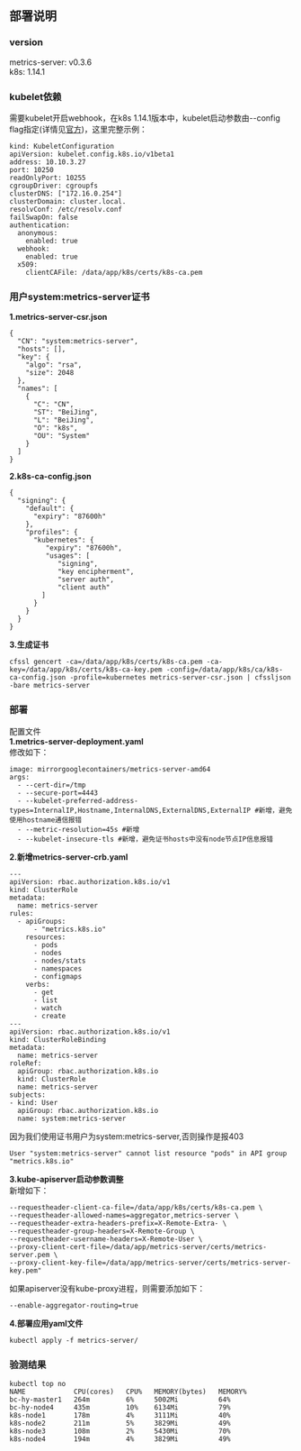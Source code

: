 ## 部署说明

### version
metrics-server: v0.3.6  
k8s: 1.14.1
### kubelet依赖
需要kubelet开启webhook，在k8s 1.14.1版本中，kubelet启动参数由--config flag指定(详情见[官方](https://github.com/kubernetes/kubernetes/blob/master/staging/src/k8s.io/kubelet/config/v1beta1/types.go))，这里完整示例：
```
kind: KubeletConfiguration
apiVersion: kubelet.config.k8s.io/v1beta1
address: 10.10.3.27
port: 10250
readOnlyPort: 10255
cgroupDriver: cgroupfs
clusterDNS: ["172.16.0.254"]
clusterDomain: cluster.local.
resolvConf: /etc/resolv.conf
failSwapOn: false
authentication:
  anonymous:
    enabled: true
  webhook:
    enabled: true
  x509:
    clientCAFile: /data/app/k8s/certs/k8s-ca.pem
```

### 用户system:metrics-server证书
**1.metrics-server-csr.json**  
```
{
  "CN": "system:metrics-server",
  "hosts": [],
  "key": {
    "algo": "rsa",
    "size": 2048
  },
  "names": [
    {
      "C": "CN",
      "ST": "BeiJing",
      "L": "BeiJing",
      "O": "k8s",
      "OU": "System"
    }
  ]
}
```

**2.k8s-ca-config.json**
```
{
  "signing": {
    "default": {
      "expiry": "87600h"
    },
    "profiles": {
      "kubernetes": {
         "expiry": "87600h",
         "usages": [
            "signing",
            "key encipherment",
            "server auth",
            "client auth"
        ]
      }
    }
  }
}
```

**3.生成证书**
```
cfssl gencert -ca=/data/app/k8s/certs/k8s-ca.pem -ca-key=/data/app/k8s/certs/k8s-ca-key.pem -config=/data/app/k8s/ca/k8s-ca-config.json -profile=kubernetes metrics-server-csr.json | cfssljson -bare metrics-server
```

### 部署
配置文件  
**1.metrics-server-deployment.yaml**  
修改如下：  
```
image: mirrorgooglecontainers/metrics-server-amd64
args:
  - --cert-dir=/tmp
  - --secure-port=4443
  - --kubelet-preferred-address-types=InternalIP,Hostname,InternalDNS,ExternalDNS,ExternalIP #新增，避免使用hostname通信报错
  - --metric-resolution=45s #新增
  - --kubelet-insecure-tls #新增，避免证书hosts中没有node节点IP信息报错
```

**2.新增metrics-server-crb.yaml**  
```
---
apiVersion: rbac.authorization.k8s.io/v1
kind: ClusterRole
metadata:
  name: metrics-server
rules:
  - apiGroups:
      - "metrics.k8s.io"
    resources:
      - pods
      - nodes
      - nodes/stats
      - namespaces
      - configmaps
    verbs:
      - get
      - list
      - watch
      - create
---
apiVersion: rbac.authorization.k8s.io/v1
kind: ClusterRoleBinding
metadata:
  name: metrics-server
roleRef:
  apiGroup: rbac.authorization.k8s.io
  kind: ClusterRole
  name: metrics-server
subjects:
- kind: User
  apiGroup: rbac.authorization.k8s.io
  name: system:metrics-server
```
因为我们使用证书用户为system:metrics-server,否则操作是报403
```
User "system:metrics-server" cannot list resource "pods" in API group "metrics.k8s.io"
```

**3.kube-apiserver启动参数调整**  
新增如下：  
```
--requestheader-client-ca-file=/data/app/k8s/certs/k8s-ca.pem \
--requestheader-allowed-names=aggregator,metrics-server \
--requestheader-extra-headers-prefix=X-Remote-Extra- \
--requestheader-group-headers=X-Remote-Group \
--requestheader-username-headers=X-Remote-User \
--proxy-client-cert-file=/data/app/metrics-server/certs/metrics-server.pem \
--proxy-client-key-file=/data/app/metrics-server/certs/metrics-server-key.pem"
```
如果apiserver没有kube-proxy进程，则需要添加如下：
```
--enable-aggregator-routing=true
```

**4.部署应用yaml文件**
```
kubectl apply -f metrics-server/
```
### 验测结果
```
kubectl top no
NAME            CPU(cores)   CPU%   MEMORY(bytes)   MEMORY%
bc-hy-master1   264m         6%     5002Mi          64%
bc-hy-node4     435m         10%    6134Mi          79%
k8s-node1       178m         4%     3111Mi          40%
k8s-node2       211m         5%     3829Mi          49%
k8s-node3       108m         2%     5430Mi          70%
k8s-node4       194m         4%     3829Mi          49%
```


